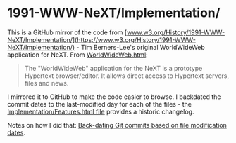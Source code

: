 # 1991-WWW-NeXT/Implementation/

This is a GitHub mirror of the code from [www.w3.org/History/1991-WWW-NeXT/Implementation/](https://www.w3.org/History/1991-WWW-NeXT/Implementation/) -  Tim Berners-Lee's original WorldWideWeb application for NeXT. From [WorldWideWeb.html](https://www.w3.org/History/1991-WWW-NeXT/WorldWideWeb.html):

> The "WorldWideWeb" application for the NeXT is a prototype Hypertext browser/editor. It allows direct access to Hypertext servers, files and news.

I mirrored it to GitHub to make the code easier to browse. I backdated the commit dates to the last-modified day for each of the files - the [Implementation/Features.html file](https://www.w3.org/History/1991-WWW-NeXT/Implementation/Features.html) provides a historic changelog.

Notes on how I did that: [Back-dating Git commits based on file modification dates](https://til.simonwillison.net/git/backdate-git-commits).
